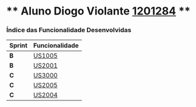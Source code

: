** Aluno Diogo Violante [1201284](./) ** 
===============================


### Índice das Funcionalidade Desenvolvidas ###


| Sprint | Funcionalidade   |
|--------|------------------|
| **B**  | [US1005](US1005) |
| **B**  | [US2001](US2001) |
| **C**  | [US3000](US3000) |
| **C**  | [US2005](US2005) |
| **C**  | [US2004](US2004) |
